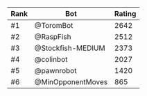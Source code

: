 Rank|Bot|Rating
---|---|---
#1|@ToromBot|2642
#2|@RaspFish|2512
#3|@Stockfish-MEDIUM|2373
#4|@colinbot|2027
#5|@pawnrobot|1420
#6|@MinOpponentMoves|865
